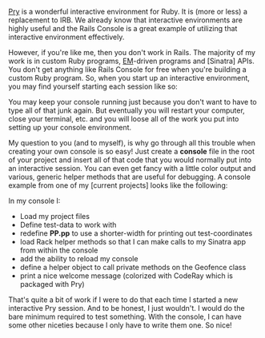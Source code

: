 [Pry][1] is a wonderful interactive environment for Ruby. It is (more or less)
a replacement to IRB. We already know that interactive environments are highly
useful and the Rails Console is a great example of utilizing that interactive
environment effectively. 

However, if you're like me, then you don't work in Rails. The majority of my
work is in custom Ruby programs, [EM][2]-driven programs and [Sinatra] APIs. You
don't get anything like Rails Console for free when you're building a custom
Ruby program. So, when you start up an interactive environment, you may find
yourself starting each session like so:

<script src="https://gist.github.com/2844201.js"> 
</script>

You may keep your console running just because you don't want to have to type
all of that junk again. But eventually you will restart your computer, close
your terminal, etc. and you will loose all of the work you put into setting up
your console environment. 

My question to you (and to myself), is why go through all this trouble when
creating your own console is so easy! Just create a __console__ file in the
root of your project and insert all of that code that you would normally put
into an interactive session. You can even get fancy with a little color output
and various, generic helper methods that are useful for debugging. A console
example from one of my [current projects] looks like the following:

<script src="https://gist.github.com/2844251.js"> 
</script>

In my console I:

- Load my project files
- Define test-data to work with
- redefine __PP.pp__ to use a shorter-width for printing out test-coordinates
- load Rack helper methods so that I can make calls to my Sinatra app from
within the console
- add the ability to reload my console
- define a helper object to call private methods on the Geofence class
- print a nice welcome message (colorized with CodeRay which is packaged with
Pry)

That's quite a bit of work if I were to do that each time I started a new
interactive Pry session. And to be honest, I just wouldn't. I would do the bare
minimum required to test something. With the console, I can have some other
niceties because I only have to write them one. So nice!


  [1]: http://pry.github.com/
  [2]: http://rubyeventmachine.com/
  [3]: https://github.com/JohnMurray/geofence-server-example
  [4]: http://www.sinatrarb.com/
